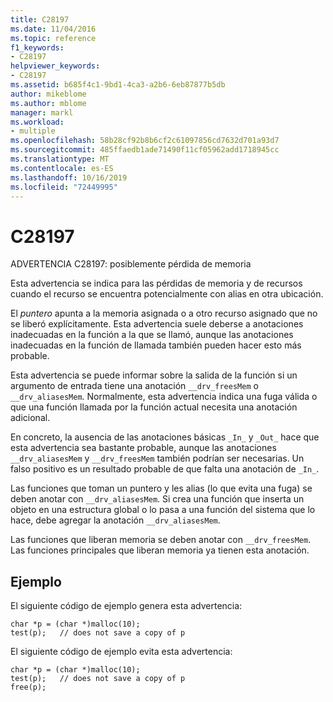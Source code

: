 ```yaml
---
title: C28197
ms.date: 11/04/2016
ms.topic: reference
f1_keywords:
- C28197
helpviewer_keywords:
- C28197
ms.assetid: b685f4c1-9bd1-4ca3-a2b6-6eb87877b5db
author: mikeblome
ms.author: mblome
manager: markl
ms.workload:
- multiple
ms.openlocfilehash: 58b28cf92b8b6cf2c61097856cd7632d701a93d7
ms.sourcegitcommit: 485ffaedb1ade71490f11cf05962add1718945cc
ms.translationtype: MT
ms.contentlocale: es-ES
ms.lasthandoff: 10/16/2019
ms.locfileid: "72449995"
---
```

# <a name="c28197"></a>C28197
ADVERTENCIA C28197: posiblemente pérdida de memoria

 Esta advertencia se indica para las pérdidas de memoria y de recursos cuando el recurso se encuentra potencialmente con alias en otra ubicación.

 El *puntero* apunta a la memoria asignada o a otro recurso asignado que no se liberó explícitamente. Esta advertencia suele deberse a anotaciones inadecuadas en la función a la que se llamó, aunque las anotaciones inadecuadas en la función de llamada también pueden hacer esto más probable.

 Esta advertencia se puede informar sobre la salida de la función si un argumento de entrada tiene una anotación `__drv_freesMem` o `__drv_aliasesMem`. Normalmente, esta advertencia indica una fuga válida o que una función llamada por la función actual necesita una anotación adicional.

 En concreto, la ausencia de las anotaciones básicas `_In_` y `_Out_` hace que esta advertencia sea bastante probable, aunque las anotaciones `__drv_aliasesMem` y `__drv_freesMem` también podrían ser necesarias. Un falso positivo es un resultado probable de que falta una anotación de `_In_`.

 Las funciones que toman un puntero y les alias (lo que evita una fuga) se deben anotar con `__drv_aliasesMem`. Si crea una función que inserta un objeto en una estructura global o lo pasa a una función del sistema que lo hace, debe agregar la anotación `__drv_aliasesMem`.

 Las funciones que liberan memoria se deben anotar con `__drv_freesMem`. Las funciones principales que liberan memoria ya tienen esta anotación.

## <a name="example"></a>Ejemplo
 El siguiente código de ejemplo genera esta advertencia:

```
char *p = (char *)malloc(10);
test(p);   // does not save a copy of p
```

 El siguiente código de ejemplo evita esta advertencia:

```
char *p = (char *)malloc(10);
test(p);   // does not save a copy of p
free(p);
```
